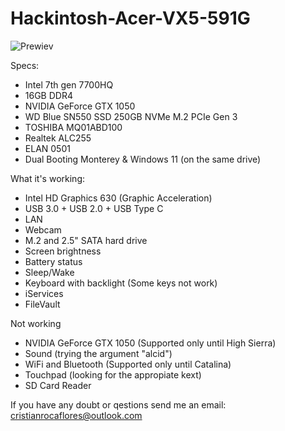 # Hackintosh-Acer-VX5-591G

![Prewiev]()


Specs:
- Intel 7th gen 7700HQ
- 16GB DDR4
- NVIDIA GeForce GTX 1050
- WD Blue SN550 SSD 250GB NVMe M.2 PCIe Gen 3
- TOSHIBA MQ01ABD100   
- Realtek ALC255
- ELAN 0501
- Dual Booting Monterey & Windows 11 (on the same drive)

What it's working:
- Intel HD Graphics 630 (Graphic Acceleration)
- USB 3.0 + USB 2.0 + USB Type C
- LAN
- Webcam
- M.2 and 2.5" SATA hard drive
- Screen brightness
- Battery status
- Sleep/Wake
- Keyboard with backlight (Some keys not work)
- iServices
- FileVault

Not working
- NVIDIA GeForce GTX 1050 (Supported only until High Sierra)
- Sound (trying the argument "alcid")
- WiFi and Bluetooth (Supported only until Catalina)
- Touchpad (looking for the appropiate kext)
- SD Card Reader


If you have any doubt or qestions send me an email: cristianrocaflores@outlook.com

